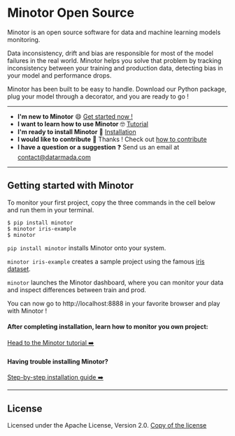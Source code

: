 # Minotor Open Source

Minotor is an open source software for data and machine learning models monitoring.

Data inconsistency, drift and bias are responsible for most of the model failures in the real world. Minotor helps you solve that problem by tracking inconsistency between your training and production data, detecting bias in your model and performance drops.

Minotor has been built to be easy to handle. Download our Python package, plug your model through a decorator, and you are ready to go !

---

- **I'm new to Minotor** 😄 [Get started now !](#getting-started-with-minotor)
- **I want to learn how to use Minotor** 🤓 [Tutorial](docs/Tutorial.md)
- **I'm ready to install Minotor** 🚀 [Installation](docs/Installation.md)
- **I would like to contribute** 🤗 Thanks ! Check out [how to contribute](docs/Contribute.md)
- **I have a question or a suggestion** ❓ Send us an email at contact@datarmada.com

---

## Getting started with Minotor

To monitor your first project, copy the three commands in the cell below and run them in your terminal.

```
$ pip install minotor
$ minotor iris-example
$ minotor
```

`pip install minotor` installs Minotor onto your system.

`minotor iris-example` creates a sample project using the famous [iris dataset](https://scikit-learn.org/stable/auto_examples/datasets/plot_iris_dataset.html).

`minotor` launches the Minotor dashboard, where you can monitor your data and inspect differences between train and prod.

You can now go to http://localhost:8888 in your favorite browser and play with Minotor !

#### After completing installation, learn how to monitor you own project:

[Head to the Minotor tutorial :arrow_right:](docs/Tutorial.md)

#### Having trouble installing Minotor?

[Step-by-step installation guide :arrow_right:](docs/Installation.md)

---

## License

Licensed under the Apache License, Version 2.0. [Copy of the license](LICENSE.txt)
